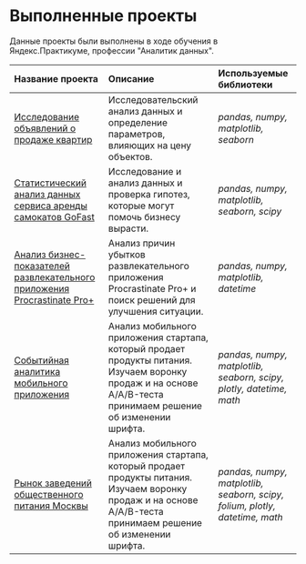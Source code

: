 # Выполненные проекты

Данные проекты были выполнены в ходе обучения в Яндекс.Практикуме, профессии "Аналитик данных".

| Название проекта | Описание | Используемые библиотеки | 
| :---------------------- | :---------------------- | :---------------------- |
|[Исследование объявлений о продаже квартир](https://github.com/NinaLen10/Practicum_projects/tree/main/Yandex%20Real%20Estate)|Исследовательский анализ данных и определение параметров, влияющих на цену объектов.| *pandas, numpy, matplotlib, seaborn*|
|[Статистический анализ данных сервиса аренды самокатов GoFast](https://github.com/NinaLen10/Practicum_projects/tree/main/GoFast)|Исследование и анализ данных и проверка гипотез, которые могут помочь бизнесу вырасти. | *pandas, numpy, matplotlib, seaborn, scipy*|
|[Анализ бизнес-показателей развлекательного приложения Procrastinate Pro+](https://github.com/NinaLen10/Practicum_projects/tree/main/Procrastinate%20Pro+)|Анализ причин убытков развлекательного приложения Procrastinate Pro+ и поиск решений для улучшения ситуации.| *pandas, numpy, matplotlib, datetime*|
|[Событийная аналитика мобильного приложения](https://github.com/NinaLen10/Practicum_projects/tree/main/Event%20Analytics)|Анализ мобильного приложения стартапа, который продает продукты питания. Изучаем воронку продаж и на основе A/A/B-теста принимаем решение об изменении шрифта.| *pandas, numpy, matplotlib, seaborn, scipy, plotly, datetime, math*|
|[Рынок заведений общественного питания Москвы](https://github.com/NinaLen10/Practicum_projects/tree/main/Event%20Analytics)|Анализ мобильного приложения стартапа, который продает продукты питания. Изучаем воронку продаж и на основе A/A/B-теста принимаем решение об изменении шрифта.| *pandas, numpy, matplotlib, seaborn, scipy, folium, plotly, datetime, math*|

